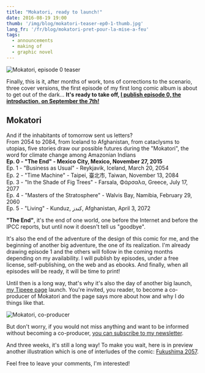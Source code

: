 ```yaml
---
title: "Mokatori, ready to launch!"
date: 2016-08-19 19:00
thumb: '/img/blog/mokatori-teaser-ep0-1-thumb.jpg'
lang_fr: '/fr/blog/mokatori-pret-pour-la-mise-a-feu'
tags:
  - announcements
  - making of
  - graphic novel
---
```


![Mokatori, episode 0 teaser](/img/blog/mokatori-teaser-ep0-1-thumb.jpg)

Finally, this is it, after months of work, tons of corrections to the scenario, three cover versions, the first episode of my first long comic album is about to get out of the dark…
**It's ready to take off, [I publish episode 0, the introduction, on September the 7th!](/en/comics/mokatori-ep0-the-end/)**

## Mokatori
And if the inhabitants of tomorrow sent us letters?  
From 2054 to 2084, from Iceland to Afghanistan, from cataclysms to utopias, five stories draw our possible futures during the "Mokatori", the word for climate change among Amazonian Indians  
**Ep. 0 - "The End" - Mexico City, Mexico, November 27, 2015**  
Ep. 1 - "Business as Usual" - Reykjavik, Iceland, March 20, 2054  
Ep. 2 - "Time Machine" - Taipei, 臺北市, Taiwan, November 13, 2084  
Ep. 3 - "In the Shade of Fig Trees" - Farsala, Φάρσαλα, Greece, July 17, 2077  
Ep. 4 - "Masters of the Stratosphere" - Walvis Bay, Namibia, February 29, 2060  
Ep. 5 - "Living" - Kunduz, کندز, Afghanistan, April 3, 2072  

**"The End"**, it's the end of one world, one before the Internet and before the IPCC reports, but until now it doesn't tell us "goodbye".

It's also the end of the adventure of the design of this comic for me, and the beginning of another big adventure, the one of its realization. I'm already drawing episode 1 and the others will follow in the coming months depending on my availability. I will publish by episodes, under a free license, self-publishing, on the web and as ebooks. And finally, when all episodes will be ready, it will be time to print!

Until then is a long way, that's why it's also the day of another big launch, [my Tipeee page](https://www.tipeee.com/nylnook) launch. You're invited, you reader, to become a co-producer of Mokatori and the page says more about how and why I do things like that.

![Mokatori, co-producer](/website-img/support/co-producer-thumb.jpg)

But don't worry, if you would not miss anything and want to be informed without becoming a co-producer, [you can subscribe to my newsletter](https://gumroad.com/nylnook/follow).

And three weeks, it's still a long way! To make you wait, here is in preview another illustration which is one of interludes of the comic: [Fukushima 2057](../../img/fukushima-2057).

Feel free to leave your comments, I'm interested!
